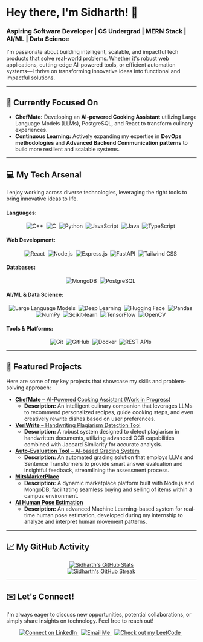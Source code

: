 # Hey there, I'm Sidharth! 👋

### **Aspiring Software Developer | CS Undergrad | MERN Stack | AI/ML | Data Science**

I'm passionate about building intelligent, scalable, and impactful tech products that solve real-world problems. Whether it's robust web applications, cutting-edge AI-powered tools, or efficient automation systems—I thrive on transforming innovative ideas into functional and impactful solutions.

---

## 🎯 Currently Focused On

* **ChefMate:** Developing an **AI-powered Cooking Assistant** utilizing Large Language Models (LLMs), PostgreSQL, and React to transform culinary experiences.
* **Continuous Learning:** Actively expanding my expertise in **DevOps methodologies** and **Advanced Backend Communication patterns** to build more resilient and scalable systems.

---

## 💻 My Tech Arsenal

I enjoy working across diverse technologies, leveraging the right tools to bring innovative ideas to life.

#### **Languages:**
<p align="center">
    <img src="https://img.shields.io/badge/C%2B%2B-00599C?style=for-the-badge&logo=cplusplus&logoColor=white" alt="C++"/>&nbsp;
    <img src="https://img.shields.io/badge/C-A8B9CC?style=for-the-badge&logo=c&logoColor=white" alt="C"/>&nbsp;
    <img src="https://img.shields.io/badge/Python-3670A0?style=for-the-badge&logo=python&logoColor=ffdd54" alt="Python"/>&nbsp;
    <img src="https://img.shields.io/badge/JavaScript-%23F7DF1E.svg?style=for-the-badge&logo=javascript&logoColor=black" alt="JavaScript"/>&nbsp;
    <img src="https://img.shields.io/badge/Java-%23ED8B00.svg?style=for-the-badge&logo=openjdk&logoColor=white" alt="Java"/>&nbsp;
    <img src="https://img.shields.io/badge/TypeScript-%23007ACC.svg?style=for-the-badge&logo=typescript&logoColor=white" alt="TypeScript"/>&nbsp;
</p>

#### **Web Development:**
<p align="center">
    <img src="https://img.shields.io/badge/React-%2361DAFB.svg?style=for-the-badge&logo=react&logoColor=white" alt="React"/>&nbsp;
    <img src="https://img.shields.io/badge/Node.js-6DA55F?style=for-the-badge&logo=node.js&logoColor=white" alt="Node.js"/>&nbsp;
    <img src="https://img.shields.io/badge/Express.js-%23000000.svg?style=for-the-badge&logo=express&logoColor=white" alt="Express.js"/>&nbsp;
    <img src="https://img.shields.io/badge/FastAPI-%23009688.svg?style=for-the-badge&logo=fastapi&logoColor=white" alt="FastAPI"/>&nbsp;
    <img src="https://img.shields.io/badge/Tailwind_CSS-%2306B6D4.svg?style=for-the-badge&logo=tailwindcss&logoColor=white" alt="Tailwind CSS"/>&nbsp;
</p>

#### **Databases:**
<p align="center">
    <img src="https://img.shields.io/badge/MongoDB-%234EA94B.svg?style=for-the-badge&logo=mongodb&logoColor=white" alt="MongoDB"/>&nbsp;
    <img src="https://img.shields.io/badge/PostgreSQL-%23316192.svg?style=for-the-badge&logo=postgresql&logoColor=white" alt="PostgreSQL"/>&nbsp;
</p>

#### **AI/ML & Data Science:**
<p align="center">
    <img src="https://img.shields.io/badge/LLMs-FF4500?style=for-the-badge&logo=openai&logoColor=white" alt="Large Language Models"/>&nbsp;
    <img src="https://img.shields.io/badge/Deep_Learning-FF6600?style=for-the-badge&logo=tensorflow&logoColor=white" alt="Deep Learning"/>&nbsp;
    <img src="https://img.shields.io/badge/Hugging_Face-FFD21C?style=for-the-badge&logo=huggingface&logoColor=black" alt="Hugging Face"/>&nbsp;
    <img src="https://img.shields.io/badge/Pandas-%23150458.svg?style=for-the-badge&logo=pandas&logoColor=white" alt="Pandas"/>&nbsp;
    <img src="https://img.shields.io/badge/NumPy-%23013243.svg?style=for-the-badge&logo=numpy&logoColor=white" alt="NumPy"/>&nbsp;
    <img src="https://img.shields.io/badge/Scikit--learn-%23F7931E.svg?style=for-the-badge&logo=scikit-learn&logoColor=white" alt="Scikit-learn"/>&nbsp;
    <img src="https://img.shields.io/badge/TensorFlow-%23FF6F00.svg?style=for-the-badge&logo=tensorflow&logoColor=white" alt="TensorFlow"/>&nbsp;
    <img src="https://img.shields.io/badge/OpenCV-%232196F3.svg?style=for-the-badge&logo=opencv&logoColor=white" alt="OpenCV"/>&nbsp;
</p>

#### **Tools & Platforms:**
<p align="center">
    <img src="https://img.shields.io/badge/Git-%23F05032.svg?style=for-the-badge&logo=git&logoColor=white" alt="Git"/>&nbsp;
    <img src="https://img.shields.io/badge/GitHub-%23181717.svg?style=for-the-badge&logo=github&logoColor=white" alt="GitHub"/>&nbsp;
    <img src="https://img.shields.io/badge/Docker-%232496ED.svg?style=for-the-badge&logo=docker&logoColor=white" alt="Docker"/>&nbsp;
    <img src="https://img.shields.io/badge/REST_APIs-%23000000.svg?style=for-the-badge" alt="REST APIs"/>&nbsp;
</p>

---

## 🌟 Featured Projects

Here are some of my key projects that showcase my skills and problem-solving approach:

* [**ChefMate** – AI-Powered Cooking Assistant (Work in Progress)](https://github.com/Sid-CodeX/ChefMate)
    * **Description:** An intelligent culinary companion that leverages LLMs to recommend personalized recipes, guide cooking steps, and even creatively rewrite dishes based on user preferences.
* [**VeriWrite** – Handwriting Plagiarism Detection Tool](https://github.com/Sid-CodeX/VeriWrite)
    * **Description:** A robust system designed to detect plagiarism in handwritten documents, utilizing advanced OCR capabilities combined with Jaccard Similarity for accurate analysis.
* [**Auto-Evaluation Tool** – AI-based Grading System](https://github.com/Sid-CodeX/Auto-Answer-Grader)
    * **Description:** An automated grading solution that employs LLMs and Sentence Transformers to provide smart answer evaluation and insightful feedback, streamlining the assessment process.
* [**MitsMarketPlace**](https://github.com/Sid-CodeX/MitsMarketPlace)
    * **Description:** A dynamic marketplace platform built with Node.js and MongoDB, facilitating seamless buying and selling of items within a campus environment.
* [**AI Human Pose Estimation**](https://github.com/Sid-CodeX/Humanpose_Estimation)
    * **Description:** An advanced Machine Learning-based system for real-time human pose estimation, developed during my internship to analyze and interpret human movement patterns.

---

## 📈 My GitHub Activity

<p align="center">
    <a href="https://github.com/Sid-CodeX">
        <img src="https://github-readme-stats.vercel.app/api?username=Sid-CodeX&show_icons=true&theme=dark&count_private=true&hide_border=true" alt="Sidharth's GitHub Stats"/>
    </a>
    <br/>
    <a href="https://github.com/Sid-CodeX">
        <img src="https://github-readme-streak-stats.herokuapp.com/?user=Sid-CodeX&theme=dark&hide_border=true" alt="Sidharth's GitHub Streak"/>
    </a>
    </p>

---

## ✉️ Let's Connect!

I'm always eager to discuss new opportunities, potential collaborations, or simply share insights on technology. Feel free to reach out!

<p align="center">
    <a href="https://www.linkedin.com/in/sidharth-p-7b0097257/" target="_blank">
        <img src="https://img.shields.io/badge/LinkedIn-0A66C2?style=for-the-badge&logo=linkedin&logoColor=white" alt="Connect on LinkedIn"/>
    </a>&nbsp;
    <a href="mailto:sidharth2272004@gmail.com" target="_blank">
        <img src="https://img.shields.io/badge/Gmail-D14836?style=for-the-badge&logo=gmail&logoColor=white" alt="Email Me"/>
    </a>&nbsp;
    <a href="https://leetcode.com/Sid_CodeX" target="_blank">
        <img src="https://img.shields.io/badge/LeetCode-FFA116?style=for-the-badge&logo=leetcode&logoColor=white" alt="Check out my LeetCode"/>
    </a>&nbsp;
    </p>
